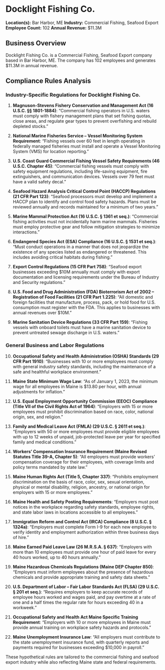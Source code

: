 # Docklight Fishing Co.

**Location(s):** Bar Harbor, ME
**Industry:** Commercial Fishing, Seafood Export
**Employee Count:** 102
**Annual Revenue:** $11.3M

## Business Overview

Docklight Fishing Co. is a Commercial Fishing, Seafood Export company based in Bar Harbor, ME. The company has 102 employees and generates $11.3M in annual revenue.



## Compliance Rules Analysis

### Industry-Specific Regulations for Docklight Fishing Co.

1. **Magnuson-Stevens Fishery Conservation and Management Act (16 U.S.C. §§ 1801-1884)**:
   “Commercial fishing operators in U.S. waters must comply with fishery management plans that set fishing quotas, close areas, and regulate gear types to prevent overfishing and rebuild depleted stocks.”

2. **National Marine Fisheries Service – Vessel Monitoring System Requirement**:
   “Fishing vessels over 60 feet in length operating in federally managed fisheries must install and operate a Vessel Monitoring System (VMS) for location reporting.”

3. **U.S. Coast Guard Commercial Fishing Vessel Safety Requirements (46 U.S.C. Chapter 45)**:
   “Commercial fishing vessels must comply with safety equipment regulations, including life-saving equipment, fire extinguishers, and communication devices. Vessels over 79 feet must have a valid safety decal.”

4. **Seafood Hazard Analysis Critical Control Point (HACCP) Regulations (21 CFR Part 123)**:
   “Seafood processors must develop and implement a HACCP plan to identify and control food safety hazards. Plans must be reviewed annually and records maintained for a minimum of two years.”

5. **Marine Mammal Protection Act (16 U.S.C. § 1361 et seq.)**:
   “Commercial fishing activities must not incidentally harm marine mammals. Fisheries must employ protective gear and follow mitigation strategies to minimize interactions.”

6. **Endangered Species Act (ESA) Compliance (16 U.S.C. § 1531 et seq.)**:
   “Must conduct operations in a manner that does not jeopardize the existence of any species listed as endangered or threatened. This includes avoiding critical habitats during fishing.”

7. **Export Control Regulations (15 CFR Part 758)**:
   “Seafood export businesses exceeding $10M annually must comply with export documentation and licensing requirements under the Bureau of Industry and Security regulations.”

8. **U.S. Food and Drug Administration (FDA) Bioterrorism Act of 2002 – Registration of Food Facilities (21 CFR Part 1.225)**:
   “All domestic and foreign facilities that manufacture, process, pack, or hold food for U.S. consumption must register with the FDA. This applies to businesses with annual revenues over $10M.”

9. **Marine Sanitation Device Regulations (33 CFR Part 159)**:
   “Fishing vessels with onboard toilets must have a marine sanitation device to prevent untreated sewage discharge in U.S. waters.”

### General Business and Labor Regulations

10. **Occupational Safety and Health Administration (OSHA) Standards (29 CFR Part 1910)**:
    “Businesses with 10 or more employees must comply with general industry safety standards, including the maintenance of a safe and healthful workplace environment.”

11. **Maine State Minimum Wage Law**:
    “As of January 1, 2023, the minimum wage for all employees in Maine is $13.80 per hour, with annual adjustments for inflation.”

12. **U.S. Equal Employment Opportunity Commission (EEOC) Compliance (Title VII of the Civil Rights Act of 1964)**:
    “Employers with 15 or more employees must prohibit discrimination based on race, color, national origin, sex, and religion.”

13. **Family and Medical Leave Act (FMLA) (29 U.S.C. § 2611 et seq.)**:
    “Employers with 50 or more employees must provide eligible employees with up to 12 weeks of unpaid, job-protected leave per year for specified family and medical conditions.”

14. **Workers’ Compensation Insurance Requirement (Maine Revised Statutes Title 39-A, Chapter 5)**:
    “All employers must provide workers’ compensation coverage for their employees, with coverage limits and policy terms mandated by state law.”

15. **Maine Human Rights Act (Title 5, Chapter 337)**:
    “Prohibits employment discrimination on the basis of race, color, sex, sexual orientation, physical or mental disability, religion, ancestry, or national origin for employers with 15 or more employees.”

16. **Maine Health and Safety Posting Requirements**:
    “Employers must post notices in the workplace regarding safety standards, employee rights, and state labor laws in locations accessible to all employees.”

17. **Immigration Reform and Control Act (IRCA) Compliance (8 U.S.C. § 1324a)**:
    “Employers must complete Form I-9 for each new employee to verify identity and employment authorization within three business days of hire.”

18. **Maine Earned Paid Leave Law (26 M.R.S.A. § 637)**:
    “Employers with more than 10 employees must provide one hour of paid leave for every 40 hours worked, up to 40 hours annually.”

19. **Maine Hazardous Chemicals Regulations (Maine DEP Chapter 850)**:
    “Employers must inform employees about the presence of hazardous chemicals and provide appropriate training and safety data sheets.”

20. **U.S. Department of Labor – Fair Labor Standards Act (FLSA) (29 U.S.C. § 201 et seq.)**:
    “Requires employers to keep accurate records of employee hours worked and wages paid, and pay overtime at a rate of one and a half times the regular rate for hours exceeding 40 in a workweek.”

21. **Occupational Safety and Health Act Maine Specific Training Requirement**:
    “Employers with 10 or more employees in Maine must provide annual training on workplace safety hazards and protocols.” 

22. **Maine Unemployment Insurance Law**:
    “All employers must contribute to the state unemployment insurance fund, with quarterly reports and payments required for businesses exceeding $10,000 in payroll.”

These hypothetical rules are tailored to the commercial fishing and seafood export industry while also reflecting Maine state and federal requirements.
